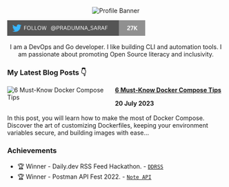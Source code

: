 <p align="center"><img alt="Profile Banner" src="https://user-images.githubusercontent.com/51878265/227764366-ff0cd90f-8e5d-45c7-b1f9-f95105ba5d66.png"></p>

<p align="left"> <a href="https://twitter.com/intent/follow?screen_name=pradumna_saraf" target="blank"><img src="./assets/twitter-badge.png" height="36" alt="pradumna_saraf"/></a></p>

<div align="center">

I am a DevOps and Go developer. I like building CLI and automation tools. I am passionate about promoting Open Source literacy and inclusivity.
  
</div>

### My Latest Blog Posts 👇
<!-- HASHNODE_BLOG:START -->
<p align="left">
<a href="https://blog.pradumnasaraf.dev/docker-compose-tips-1" title="6 Must-Know Docker Compose Tips"><img src="https://cdn.hashnode.com/res/hashnode/image/upload/v1689656680646/0e0863e5-1434-4c3d-8e33-ed691cf06591.png" alt="6 Must-Know Docker Compose Tips" width="250px" align="left" /></a>
<a href="https://blog.pradumnasaraf.dev/docker-compose-tips-1" title="6 Must-Know Docker Compose Tips"><strong>6 Must-Know Docker Compose Tips</strong></a>
<div><strong>20 July 2023</strong></div>
<br/> In this post, you will learn how to make the most of Docker Compose. Discover the art of customizing Dockerfiles, keeping your environment variables secure, and building images with ease... </p>
<!-- HASHNODE_BLOG:END -->

### Achievements

- 🏆 Winner - Daily.dev RSS Feed Hackathon. - [`DDRSS`](https://github.com/Pradumnasaraf/DDRSS)           
- 🏆 Winner - Postman API Fest 2022. - [`Note API`](https://github.com/Pradumnasaraf/Postman-API-Fest-22)      
